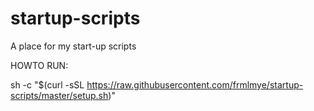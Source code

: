 # startup-scripts
A place for my start-up scripts

HOWTO RUN:

sh -c "$(curl -sSL https://raw.githubusercontent.com/frmlmye/startup-scripts/master/setup.sh)"
